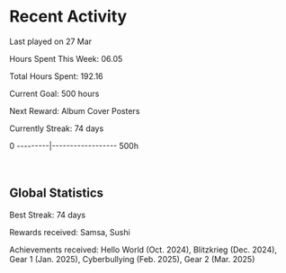 # Recent Activity
Last played on 27 Mar  

Hours Spent This Week: 06.05  

Total Hours Spent: 192.16  

Current Goal: 500 hours  

Next Reward: Album Cover Posters 

Currently Streak: 74 days 

0 ---------|------------------ 500h  
<br><br>

## Global Statistics
Best Streak: 74 days

Rewards received: Samsa, Sushi

Achievements received: Hello World (Oct. 2024), Blitzkrieg (Dec. 2024), Gear 1 (Jan. 2025), Cyberbullying (Feb. 2025), Gear 2 (Mar. 2025)

